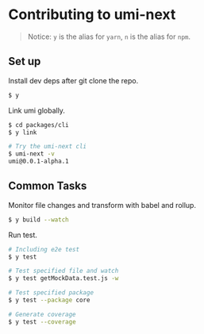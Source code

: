 # Contributing to umi-next

> Notice: `y` is the alias for `yarn`, `n` is the alias for `npm`.

## Set up

Install dev deps after git clone the repo.

```bash
$ y
```

Link umi globally.

```bash
$ cd packages/cli
$ y link

# Try the umi-next cli
$ umi-next -v
umi@0.0.1-alpha.1
```

## Common Tasks

Monitor file changes and transform with babel and rollup.

```bash
$ y build --watch
```

Run test.

```bash
# Including e2e test
$ y test

# Test specified file and watch
$ y test getMockData.test.js -w

# Test specified package
$ y test --package core

# Generate coverage
$ y test --coverage
```
